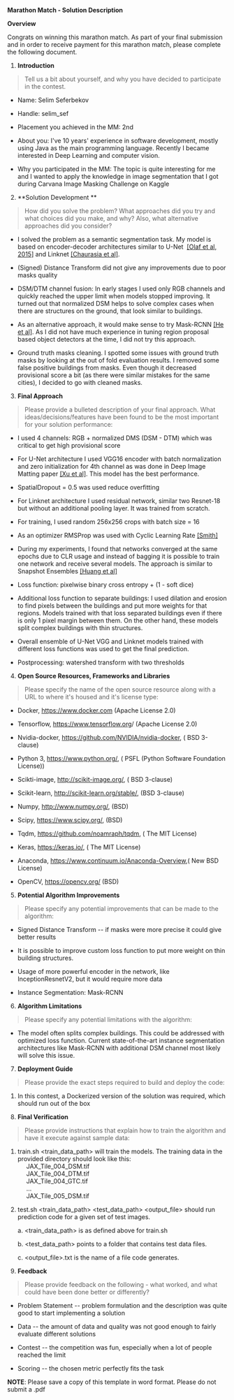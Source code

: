 **Marathon Match - Solution Description**

**Overview**

Congrats on winning this marathon match. As part of your final
submission and in order to receive payment for this marathon match,
please complete the following document.

1.  **Introduction**

> Tell us a bit about yourself, and why you have decided to participate
> in the contest.

-   Name: Selim Seferbekov

-   Handle: selim\_sef

-   Placement you achieved in the MM: 2nd

-   About you: I've 10 years' experience in software development, mostly
    using Java as the main programming language. Recently I became
    interested in Deep Learning and computer vision.

-   Why you participated in the MM: The topic is quite interesting for
    me and I wanted to apply the knowledge in image segmentation that I
    got during Carvana Image Masking Challenge on Kaggle

2.  **Solution Development **

> How did you solve the problem? What approaches did you try and what
> choices did you make, and why? Also, what alternative approaches did
> you consider?

-   I solved the problem as a semantic segmentation task. My model is
    based on encoder-decoder architectures similar to U-Net  [\[Olaf et
    al, 2015\]](https://arxiv.org/abs/1505.04597) and Linknet
    [\[Chaurasia et al\]](https://arxiv.org/abs/1707.03718).

-   (Signed) Distance Transform did not give any improvements due to
    poor masks quality

-   DSM/DTM channel fusion: In early stages I used only RGB channels and
    quickly reached the upper limit when models stopped improving. It
    turned out that normalized DSM helps to solve complex cases when
    there are structures on the ground, that look similar to buildings.

-   As an alternative approach, it would make sense to try Mask-RCNN
    [\[He et al\]](https://arxiv.org/abs/1703.06870). As I did not have
    much experience in tuning region proposal based object detectors at
    the time, I did not try this approach.

-   Ground truth masks cleaning. I spotted some issues with ground truth
    masks by looking at the out of fold evaluation results. I removed
    some false positive buildings from masks. Even though it decreased
    provisional score a bit (as there were similar mistakes for the same
    cities), I decided to go with cleaned masks.

3.  **Final Approach**

> Please provide a bulleted description of your final approach. What
> ideas/decisions/features have been found to be the most important for
> your solution performance:

-   I used 4 channels: RGB + normalized DMS (DSM - DTM) which was
    critical to get high provisional score

-   For U-Net architecture I used VGG16 encoder with batch normalization
    and zero initialization for 4th channel as was done in Deep Image
    Matting paper [\[Xu et al\]](https://arxiv.org/abs/1703.03872). This
    model has the best performance.

-   SpatialDropout = 0.5 was used reduce overfitting

-   For Linknet architecture I used residual network, similar two
    Resnet-18 but without an additional pooling layer. It was trained
    from scratch.

-   For training, I used random 256x256 crops with batch size = 16

-   As an optimizer RMSProp was used with Cyclic Learning Rate
    [\[Smith\]](https://arxiv.org/abs/1506.01186)

-   During my experiments, I found that networks converged at the same
    epochs due to CLR usage and instead of bagging it is possible to
    train one network and receive several models. The approach is
    similar to Snapshot Ensembles [\[Huang et
    al\]](https://arxiv.org/abs/1704.00109)

-   Loss function: pixelwise binary cross entropy + (1 - soft dice)

-   Additional loss function to separate buildings: I used dilation and
    erosion to find pixels between the buildings and put more weights
    for that regions. Models trained with that loss separated buildings
    even if there is only 1 pixel margin between them. On the other
    hand, these models split complex buildings with thin structures.

-   Overall ensemble of U-Net VGG and Linknet models trained with
    different loss functions was used to get the final prediction.

-   Postprocessing: watershed transform with two thresholds

4.  **Open Source Resources, Frameworks and Libraries**

> Please specify the name of the open source resource along with a URL
> to where it's housed and it's license type:

-   Docker, <https://www.docker.com> (Apache License 2.0)

-   Tensorflow, <https://www.tensorflow.org>/ (Apache License 2.0)

-   Nvidia-docker, <https://github.com/NVIDIA/nvidia-docker>, ( BSD
    3-clause)

-   Python 3, <https://www.python.org/>, ( PSFL (Python Software
    Foundation License))

-   Scikti-image, <http://scikit-image.org/>, ( BSD 3-clause)

-   Scikit-learn, <http://scikit-learn.org/stable/>, (BSD 3-clause)

-   Numpy, <http://www.numpy.org/>, (BSD)

-   Scipy, <https://www.scipy.org/>, (BSD)

-   Tqdm, <https://github.com/noamraph/tqdm>, ( The MIT License)

-   Keras, <https://keras.io/>, ( The MIT License)

-   Anaconda, <https://www.continuum.io/Anaconda-Overview>,( New BSD
    License)

-   OpenCV, <https://opencv.org/> (BSD)

5.  **Potential Algorithm Improvements**

> Please specify any potential improvements that can be made to the
> algorithm:

-   Signed Distance Transform -- if masks were more precise it could
    give better results

-   It is possible to improve custom loss function to put more weight on
    thin building structures.

-   Usage of more powerful encoder in the network, like
    InceptionResnetV2, but it would require more data

-   Instance Segmentation: Mask-RCNN

6.  **Algorithm Limitations**

> Please specify any potential limitations with the algorithm:

-   The model often splits complex buildings. This could be addressed
    with optimized loss function. Current state-of-the-art instance
    segmentation architectures like Mask-RCNN with additional DSM
    channel most likely will solve this issue.

7.  **Deployment Guide**

> Please provide the exact steps required to build and deploy the code:

1.  In this contest, a Dockerized version of the solution was required,
    which should run out of the box

<!-- -->

8.  **Final Verification**

> Please provide instructions that explain how to train the algorithm
> and have it execute against sample data:

1.  train.sh \<train\_data\_path\> will train the models. The training
    data in the provided directory should look like this:\
         JAX\_Tile\_004\_DSM.tif\
         JAX\_Tile\_004\_DTM.tif\
         JAX\_Tile\_004\_GTC.tif\
         \...\
         JAX\_Tile\_005\_DSM.tif

2.  test.sh \<train\_data\_path\> \<test\_data\_path\> \<output\_file\>
    should run prediction code for a given set of test images.

    a.  \<train\_data\_path\> is as defined above for train.sh

    b.  \<test\_data\_path\> points to a folder that contains test data
        files.

    c.  \<output\_file\>.txt is the name of a file code generates.

<!-- -->

9.  **Feedback**

> Please provide feedback on the following - what worked, and what could
> have been done better or differently?

-   Problem Statement -- problem formulation and the description was
    quite good to start implementing a solution

-   Data -- the amount of data and quality was not good enough to fairly
    evaluate different solutions

-   Contest -- the competition was fun, especially when a lot of people
    reached the limit

-   Scoring -- the chosen metric perfectly fits the task

**NOTE**: Please save a copy of this template in word format. Please do
not submit a .pdf
